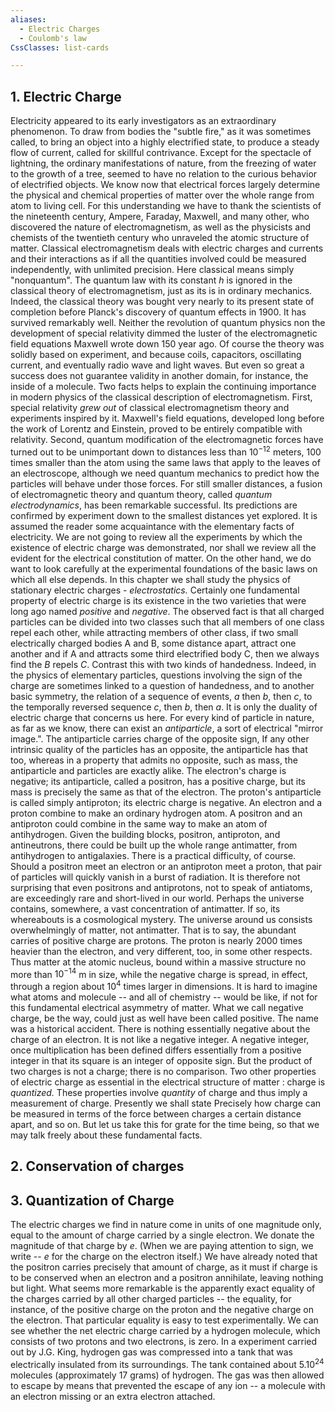 ```yaml
---
aliases:
  - Electric Charges
  - Coulomb's law
CssClasses: list-cards

---
```


## 1. Electric Charge
Electricity appeared to its early investigators as an extraordinary phenomenon. To draw from bodies the "subtle fire," as it was sometimes called, to bring an object into a highly electrified state, to produce a steady flow of current, called for skillful contrivance. Except for the spectacle of lightning, the ordinary manifestations of nature, from the freezing of water to the growth of a tree, seemed to have no relation to the curious behavior of electrified objects. We know now that electrical forces largely determine the physical and chemical properties of matter over the whole range from atom to living cell. For this understanding we have to thank the scientists of the nineteenth century, Ampere, Faraday, Maxwell, and many other, who discovered the nature of electromagnetism, as well as the physicists and chemists of the twentieth century who unraveled the atomic structure of matter. 
Classical electromagnetism deals with electric charges and currents and their interactions as if all the quantities involved could be measured independently, with unlimited precision. Here classical means simply "nonquantum". The quantum law with its constant *h* is ignored in the classical theory of electromagnetism, just as its is in ordinary mechanics. Indeed, the classical theory was bought very nearly to its present state of completion before Planck's discovery of quantum effects in 1900. It has survived remarkably well. Neither the revolution of quantum physics non the development of special relativity dimmed the luster of the electromagnetic field equations Maxwell wrote down 150 year ago.
Of course the theory was solidly based on experiment, and because coils, capacitors, oscillating current, and eventually radio wave and light waves. But even so great a success does not guarantee validity in another domain, for instance, the inside of a molecule.
Two facts helps to explain the continuing importance in modern physics of the classical description of electromagnetism. First, special relativity *grew out* of classical electromagnetism theory and experiments inspired by it. Maxwell's field equations, developed long before the work of Lorentz and Einstein, proved to be entirely compatible with relativity. Second, quantum modification of the electromagnetic forces have turned out to be unimportant down to distances less than $10^{-12}$ meters, 100 times smaller than the atom using the same laws that apply to the leaves of an electroscope, although we need quantum mechanics to predict how the particles will behave under those forces. For still smaller distances, a fusion of electromagnetic theory and quantum theory, called *quantum electrodynamics*, has been remarkable successful. Its predictions are confirmed by experiment down to the smallest distances yet explored.
It is assumed the reader some acquaintance with the elementary facts of electricity. We are not going to review  all the experiments by which the existence of electric charge was demonstrated, nor shall we review all the evident for the electrical constitution of matter. On the other hand, we do want to look carefully at the experimental foundations of the basic laws on which all else depends. In this chapter we shall study the physics of stationary electric charges - *electrostatics.*
Certainly one fundamental property of electric charge is its existence in the two varieties that were long ago named *positive* and *negative*.
The observed fact is that all charged particles can be divided into two classes such that all members of one class repel each other, while attracting members of other class, if two small electrically charged bodies A and B, some distance apart, attract one another and if A and attracts some third electrified body C, then we always find the *B* repels *C*. Contrast this with two kinds of handedness. Indeed, in the physics of elementary particles, questions involving the sign of the charge are sometimes linked to a question of handedness, and to another  basic symmetry, the relation of a sequence of events, *a* then *b*, then *c*, to the temporally reversed sequence *c*, then *b*, then *a*. It is only the duality of electric charge that concerns us here. For every kind of particle in nature, as far as we know, there can exist an *antiparticle*, a sort of electrical "mirror image.". The antiparticle carries  charge of the opposite sign, If any other intrinsic quality of the particles has an opposite, the antiparticle has that too, whereas in a property that admits no opposite, such as mass, the antiparticle and particles are exactly alike.
The electron's charge is negative; its antiparticle, called a positron, has a positive charge, but its mass is precisely the same as that of the electron. The proton's antiparticle is called simply antiproton; its electric charge is negative. An electron and a proton combine to make an ordinary hydrogen atom. A positron and an antiproton could  combine in the same way to make an atom of antihydrogen. Given  the building blocks, positron, antiproton, and antineutrons, there could be built up the whole range antimatter, from antihydrogen to antigalaxies. There is a practical difficulty, of course. Should a positron meet an electron or an antiproton meet a proton, that pair of particles will quickly vanish in a burst of radiation. It is therefore not surprising that even positrons and antiprotons, not to speak of antiatoms, are exceedingly rare and short-lived in our world. Perhaps the universe contains, somewhere, a vast concentration of antimatter. If so, its whereabouts is a cosmological mystery.
The universe around us consists overwhelmingly of matter, not antimatter. That is to say, the abundant carries of positive charge are protons. The proton is nearly 2000 times heavier than the electron, and very different, too, in some other respects. Thus matter at the atomic nucleus, bound within a massive structure no more than $10^{-14}$ m in size, while the negative charge is spread, in effect, through a region about $10^4$ times larger in dimensions. It is hard to imagine what atoms and molecule -- and all of chemistry -- would be like, if not for this fundamental electrical asymmetry of matter.
What we call negative charge, be the way, could  just as well have been called positive. The name was a historical accident. There is nothing essentially negative about the charge of an electron. It is not like a negative integer. A negative integer, once multiplication has been defined differs essentially from a positive integer in that its square is an integer of opposite sign. But the product of two charges is not a charge; there is no comparison.
Two other properties of electric charge as essential in the electrical structure of matter : charge is *quantized.* These properties involve *quantity* of charge and thus imply a measurement of charge. Presently we shall state Precisely how charge can be measured in terms of the force between charges a certain distance apart, and so on.
But let us take this for grate for the time being, so that we may talk freely about these fundamental facts.

## 2. Conservation of charges 

## 3. Quantization of Charge 
The electric charges we find in nature come in units of one magnitude only, equal to the amount of charge carried by a single electron. We donate the magnitude of that charge by $e$. (When we are paying attention to sign, we write -- $e$ for the charge on the electron itself.) We have already noted that the positron carries precisely that amount of charge, as it must if charge is to be conserved when an electron and a positron annihilate, leaving nothing but light. What seems more remarkable is the apparently exact equality of the charges carried by all other charged particles -- the equality, for instance, of the positive charge on the proton and the negative charge on the electron.
 That particular equality is easy to test experimentally. We can see whether the net electric charge carried by a hydrogen molecule, which consists of two protons and two electrons, is zero. In a experiment carried out by J.G. King, hydrogen gas was compressed into a tank that was electrically insulated from its surroundings. The tank contained about $5.10^{24}$ molecules (approximately 17 grams) of hydrogen. The gas was then allowed to escape by means that prevented the escape of any ion -- a molecule with an electron missing or an extra electron attached.